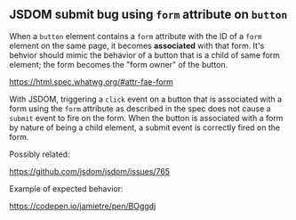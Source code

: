## JSDOM submit bug using `form` attribute on `button`

When a `button` element contains a `form` attribute with the ID of a `form` element on the same page, it becomes **associated** with that form. It's behvior should mimic the behavior of a button that is a child of same form element; the form becomes the "form owner" of the button.

https://html.spec.whatwg.org/#attr-fae-form

With JSDOM, triggering a `click` event on a button that is associated with a form using the `form` attribute as described in the spec does not cause a `submit` event to fire on the form. When the button is associated with a form by nature of being a child element, a submit event is correctly fired on the form.

Possibly related:

https://github.com/jsdom/jsdom/issues/765

Example of expected behavior:

https://codepen.io/jamietre/pen/BOggdj
